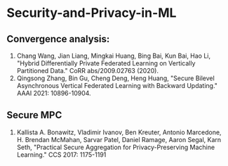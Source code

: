 # Security-and-Privacy-in-ML

## Convergence analysis:

1. Chang Wang, Jian Liang, Mingkai Huang, Bing Bai, Kun Bai, Hao Li, "Hybrid Differentially Private Federated Learning on Vertically Partitioned Data." CoRR abs/2009.02763 (2020).
2. Qingsong Zhang, Bin Gu, Cheng Deng, Heng Huang, "Secure Bilevel Asynchronous Vertical Federated Learning with Backward Updating." AAAI 2021: 10896-10904.

## Secure MPC
1. Kallista A. Bonawitz, Vladimir Ivanov, Ben Kreuter, Antonio Marcedone, H. Brendan McMahan, Sarvar Patel, Daniel Ramage, Aaron Segal, Karn Seth, "Practical Secure Aggregation for Privacy-Preserving Machine Learning." CCS 2017: 1175-1191
